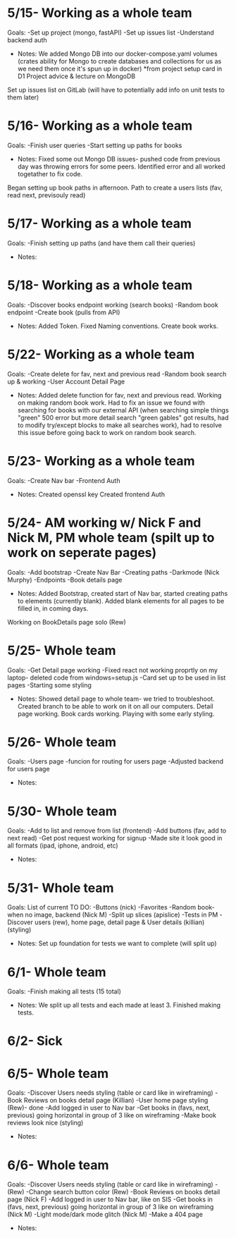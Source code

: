 # 5/15- Working as a whole team
Goals:
-Set up project (mongo, fastAPI)
-Set up issues list
-Understand backend auth

- Notes:
We added Mongo DB into our docker-compose.yaml volumes (crates ability for Mongo to create databases and collections for us as we need them once it's spun up in docker) *from project setup card in D1 Project advice & lecture on MongoDB

Set up issues list on GitLab (will have to potentially add info on unit tests to them later)

# 5/16- Working as a whole team
Goals:
-Finish user queries
-Start setting up paths for books

- Notes:
Fixed some out Mongo DB issues- pushed code from previous day was throwing errors for some peers. Identified error and all worked togetather to fix code.

Began setting up book paths in afternoon. Path to create a users lists (fav, read next, previsouly read)

# 5/17- Working as a whole team
Goals:
-Finish setting up paths (and have them call their queries)

- Notes:

# 5/18- Working as a whole team
Goals:
-Discover books endpoint working (search books)
-Random book endpoint
-Create book (pulls from API)

- Notes:
Added Token. Fixed Naming conventions. Create book works.

# 5/22- Working as a whole team
Goals:
-Create delete for fav, next and previous read
-Random book search up & working
-User Account Detail Page

- Notes:
Added delete function for fav, next and previous read. Working on making random book work. Had to fix an issue we found with searching for books with our external API (when searching simple things "green" 500 error but more detail search "green gables" got results, had to modify try/except blocks to make all searches work), had to resolve this issue before going back to work on random book search.

# 5/23- Working as a whole team
Goals:
-Create Nav bar
-Frontend Auth

- Notes:
Created openssl key
Created frontend Auth

# 5/24- AM working w/ Nick F and Nick M, PM whole team (spilt up to work on seperate pages)
Goals:
-Add bootstrap
-Create Nav Bar
-Creating paths
-Darkmode (Nick Murphy)
-Endpoints
-Book details page

- Notes:
Added Bootstrap, created start of Nav bar, started creating paths to elements (currently blank). Added blank elements for all pages to be filled in, in coming days.

Working on BookDetails page solo (Rew)

# 5/25- Whole team
Goals:
-Get Detail page working
-Fixed react not working proprtly on my laptop- deleted code from windows=setup.js
-Card set up to be used in list pages
-Starting some styling

- Notes:
Showed detail page to whole team- we tried to troubleshoot. Created branch to be able to work on it on all our computers. Detail page working. Book cards working. Playing with some early styling.

# 5/26- Whole team
Goals:
-Users page
-funcion for routing for users page
-Adjusted backend for users page

- Notes:

# 5/30- Whole team
Goals:
-Add to list and remove from list (frontend)
-Add buttons (fav, add to next read)
-Get post request working for signup
-Made site it look good in all formats (ipad, iphone, android, etc)

- Notes:

# 5/31- Whole team
Goals:
List of current TO DO:
-Buttons (nick)
-Favorites
-Random book- when no image, backend (Nick M)
-Split up slices (apislice)
-Tests in PM
-Discover users (rew), home page, detail page & User details (killian) (styling)

- Notes:
Set up foundation for tests we want to complete (will split up)

# 6/1- Whole team
Goals:
-Finish making all tests (15 total)

- Notes:
We split up all tests and each made at least 3. Finished making tests.

# 6/2- Sick

# 6/5- Whole team
Goals:
-Discover Users needs styling (table or card like in wireframing)
-Book Reviews on books detail page (Killian)
-User home page styling (Rew)- done
-Add logged in user to Nav bar
-Get books in (favs, next, previous) going horizontal in group of 3 like on wireframing
-Make book reviews look nice (styling)

- Notes:

# 6/6- Whole team
Goals:
-Discover Users needs styling (table or card like in wireframing) - (Rew)
-Change search button color (Rew)
-Book Reviews on books detail page (Nick F)
-Add logged in user to Nav bar, like on SIS
-Get books in (favs, next, previous) going horizontal in group of 3 like on wireframing (Nick M)
-Light mode/dark mode glitch (Nick M)
-Make a 404 page


- Notes:
